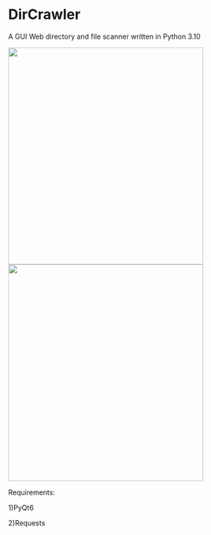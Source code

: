 # DirCrawler
A GUI Web directory and file scanner written in Python 3.10


<img src="https://user-images.githubusercontent.com/90629653/218284134-782ba2e7-8b31-462e-8574-a2f70d2a4e93.png" width="396" height="439">

<img src="https://user-images.githubusercontent.com/90629653/218284149-e0c88e44-1252-487c-b7e8-c8e45f4be809.png" width="396" height="439">

Requirements:

  1)PyQt6
  
  2)Requests
